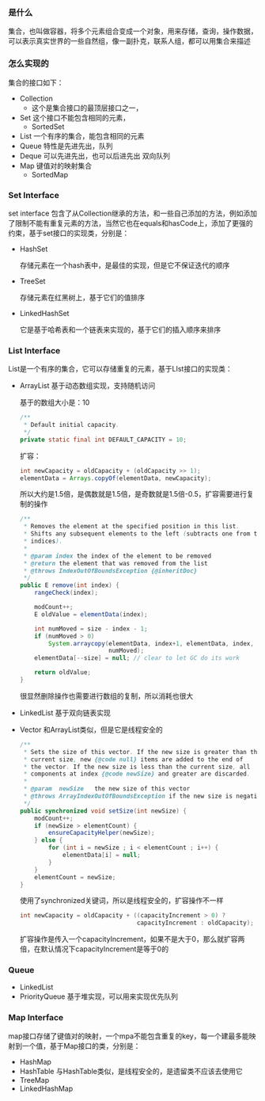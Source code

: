 ### 是什么

集合，也叫做容器，将多个元素组合变成一个对象，用来存储，查询，操作数据，可以表示真实世界的一些自然组，像一副扑克，联系人组，都可以用集合来描述

### 怎么实现的

集合的接口如下：

- Collection
  - 这个是集合接口的最顶层接口之一，
- Set 这个接口不能包含相同的元素，
  - SortedSet
- List 一个有序的集合，能包含相同的元素
- Queue 特性是先进先出，队列
- Deque 可以先进先出，也可以后进先出 双向队列
- Map 键值对的映射集合
  - SortedMap

### Set Interface

set interface 包含了从Collection继承的方法，和一些自己添加的方法，例如添加了限制不能有重复元素的方法，当然它也在equals和hasCode上，添加了更强的约束，基于set接口的实现类，分别是：

- HashSet

  存储元素在一个hash表中，是最佳的实现，但是它不保证迭代的顺序

- TreeSet

  存储元素在红黑树上，基于它们的值排序

- LinkedHashSet

  它是基于哈希表和一个链表来实现的，基于它们的插入顺序来排序

### List Interface

List是一个有序的集合，它可以存储重复的元素，基于LIst接口的实现类：

- ArrayList 基于动态数组实现，支持随机访问

  基于的数组大小是：10

  ```java
  /**
   * Default initial capacity.
   */
  private static final int DEFAULT_CAPACITY = 10;
  ```

  扩容：

  ```java
  int newCapacity = oldCapacity + (oldCapacity >> 1);
  elementData = Arrays.copyOf(elementData, newCapacity);
  ```

  所以大约是1.5倍，是偶数就是1.5倍，是奇数就是1.5倍-0.5，扩容需要进行复制的操作

  ```java
  /**
   * Removes the element at the specified position in this list.
   * Shifts any subsequent elements to the left (subtracts one from their
   * indices).
   *
   * @param index the index of the element to be removed
   * @return the element that was removed from the list
   * @throws IndexOutOfBoundsException {@inheritDoc}
   */
  public E remove(int index) {
      rangeCheck(index);
  
      modCount++;
      E oldValue = elementData(index);
  
      int numMoved = size - index - 1;
      if (numMoved > 0)
          System.arraycopy(elementData, index+1, elementData, index,
                           numMoved);
      elementData[--size] = null; // clear to let GC do its work
  
      return oldValue;
  }
  ```

  很显然删除操作也需要进行数组的复制，所以消耗也很大

- LinkedList 基于双向链表实现

- Vector 和ArrayList类似，但是它是线程安全的

  ```java
  /**
   * Sets the size of this vector. If the new size is greater than the
   * current size, new {@code null} items are added to the end of
   * the vector. If the new size is less than the current size, all
   * components at index {@code newSize} and greater are discarded.
   *
   * @param  newSize   the new size of this vector
   * @throws ArrayIndexOutOfBoundsException if the new size is negative
   */
  public synchronized void setSize(int newSize) {
      modCount++;
      if (newSize > elementCount) {
          ensureCapacityHelper(newSize);
      } else {
          for (int i = newSize ; i < elementCount ; i++) {
              elementData[i] = null;
          }
      }
      elementCount = newSize;
  }
  ```

  使用了synchronized关键词，所以是线程安全的，扩容操作不一样

  ```java
  int newCapacity = oldCapacity + ((capacityIncrement > 0) ?
                                   capacityIncrement : oldCapacity);
  ```

  扩容操作是传入一个capacityIncrement，如果不是大于0，那么就扩容两倍，在默认情况下capacityIncrement是等于0的

### Queue

- LinkedList
- PriorityQueue 基于堆实现，可以用来实现优先队列

### Map Interface

map接口存储了键值对的映射，一个mpa不能包含重复的key，每一个建最多能映射到一个值，基于Map接口的类，分别是：

- HashMap
- HashTable 与HashTable类似，是线程安全的，是遗留类不应该去使用它
- TreeMap
- LinkedHashMap

